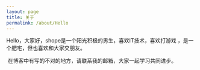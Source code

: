 ```yaml
---
layout: page
title: 关于
permalink: /about/Hello
---
```


Hello，大家好，shope是一个阳光积极的男生，喜欢IT技术，喜欢打游戏 ，是一个肥宅，但也喜欢和大家交朋友。

​	在博客中有写的不对的地方，请联系我的邮箱，大家一起学习共同进步。